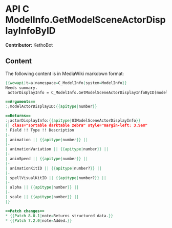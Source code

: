 # API C ModelInfo.GetModelSceneActorDisplayInfoByID

**Contributor:** KethoBot

## Content

The following content is in MediaWiki markdown format:

```mediawiki
{{wowapi|t=a|namespace=C_ModelInfo|system=ModelInfo}}
Needs summary.
 actorDisplayInfo = C_ModelInfo.GetModelSceneActorDisplayInfoByID(modelActorDisplayID)

==Arguments==
:;modelActorDisplayID:{{apitype|number}}

==Returns==
:;actorDisplayInfo:{{apitype|UIModelSceneActorDisplayInfo}}
{| class="sortable darktable zebra" style="margin-left: 3.9em"
! Field !! Type !! Description
|-
| animation || {{apitype|number}} || 
|-
| animationVariation || {{apitype|number}} || 
|-
| animSpeed || {{apitype|number}} || 
|-
| animationKitID || {{apitype|number?}} || 
|-
| spellVisualKitID || {{apitype|number?}} || 
|-
| alpha || {{apitype|number}} || 
|-
| scale || {{apitype|number}} || 
|}

==Patch changes==
* {{Patch 8.0.1|note=Returns structured data.}}
* {{Patch 7.2.0|note=Added.}}
```